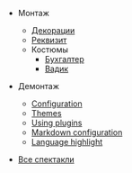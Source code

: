* Монтаж
  * [Декорации](dekor.md)
  * [Реквизит](more-pages.md)
  * Костюмы
    * [Бухгалтер](../suits/buhgalter.md)
	* [Вадик](suits/vadik.md)

* Демонтаж
  * [Configuration](configuration.md)
  * [Themes](themes.md)
  * [Using plugins](plugins.md)
  * [Markdown configuration](markdown.md)
  * [Language highlight](language-highlight.md)
  
* [Все спектакли](/)